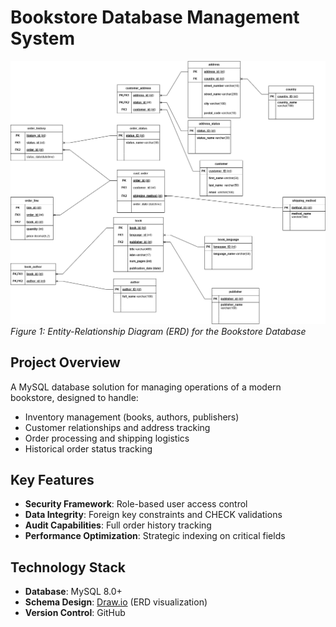 # Bookstore Database Management System

![Bookstore ER Diagram](https://github.com/254Manuell/WEEK-3-SYNTAX-176-GROUP-ASSIGNMENTS/raw/dcce19ba126c68a27804155aee9259fae19bb67a/Bookstore%20Visualization.drawio.png)  
*Figure 1: Entity-Relationship Diagram (ERD) for the Bookstore Database*

## Project Overview
A MySQL database solution for managing operations of a modern bookstore, designed to handle:
- Inventory management (books, authors, publishers)
- Customer relationships and address tracking
- Order processing and shipping logistics
- Historical order status tracking

## Key Features
- **Security Framework**: Role-based user access control
- **Data Integrity**: Foreign key constraints and CHECK validations
- **Audit Capabilities**: Full order history tracking
- **Performance Optimization**: Strategic indexing on critical fields

## Technology Stack
- **Database**: MySQL 8.0+
- **Schema Design**: [Draw.io](https://app.diagrams.net/) (ERD visualization)
- **Version Control**: GitHub




